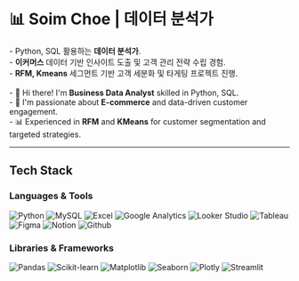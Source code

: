 <h1>📊 Soim Choe | 데이터 분석가</h1>

<p>
- Python, SQL 활용하는 <strong>데이터 분석가</strong>.
<br>
- <strong>이커머스</strong> 데이터 기반 인사이트 도출 및 고객 관리 전략 수립 경험.
 <br>
- <strong>RFM, Kmeans</strong> 세그먼트 기반 고객 세분화 및 타게팅 프로젝트 진행.
  <br>
  <br>
- 👋 Hi there! I'm <strong>Business Data Analyst</strong> skilled in Python, SQL.
<br>
- 🛒 I'm passionate about <strong>E-commerce</strong> and data-driven customer engagement.
  <br>
- 📊 Experienced in <strong>RFM</strong> and <strong>KMeans</strong> for customer segmentation and targeted strategies.


</p>

---
## Tech Stack

### Languages & Tools
![Python](https://img.shields.io/badge/-Python-3776AB?style=flat-square&logo=python&logoColor=white)
![MySQL](https://img.shields.io/badge/-MySQL-4479A1?style=flat-square&logo=mysql&logoColor=white)
![Excel](https://img.shields.io/badge/-Excel-217346?style=flat-square&logo=microsoft-excel&logoColor=white)
![Google Analytics](https://img.shields.io/badge/-Google%20Analytics-FABB05?style=flat-square&logo=googleanalytics&logoColor=white)
![Looker Studio](https://img.shields.io/badge/-Looker%20Studio-4285F4?style=flat-square&logo=looker&logoColor=white)
![Tableau](https://img.shields.io/badge/-Tableau-E97627?style=flat-square&logo=tableau&logoColor=white)
![Figma](https://img.shields.io/badge/-Figma-F24E1E?style=flat-square&logo=figma&logoColor=white)
![Notion](https://img.shields.io/badge/-Notion-000000?style=flat-square&logo=notion&logoColor=beige)
![Github](https://img.shields.io/badge/-Github-181717?style=flat-square&logo=github&logoColor=white)

### Libraries & Frameworks
![Pandas](https://img.shields.io/badge/-Pandas-150458?style=flat-square&logo=pandas&logoColor=white)
![Scikit-learn](https://img.shields.io/badge/-Scikit--learn-F7931E?style=flat-square&logo=scikitlearn&logoColor=white)
![Matplotlib](https://img.shields.io/badge/-Matplotlib-3776AB?style=flat-square&logo=matplotlib&logoColor=white)
![Seaborn](https://img.shields.io/badge/-Seaborn-2E5C6E?style=flat-square)
![Plotly](https://img.shields.io/badge/-Plotly-3F4F75?style=flat-square&logo=plotly&logoColor=white)
![Streamlit](https://img.shields.io/badge/-Streamlit-FF4B4B?style=flat-square&logo=streamlit&logoColor=white)


